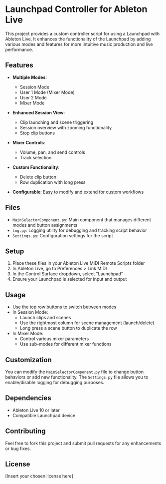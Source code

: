 # Launchpad Controller for Ableton Live

This project provides a custom controller script for using a Launchpad with Ableton Live. It enhances the functionality of the Launchpad by adding various modes and features for more intuitive music production and live performance.

## Features

- **Multiple Modes**: 
  - Session Mode
  - User 1 Mode (Mixer Mode)
  - User 2 Mode
  - Mixer Mode

- **Enhanced Session View**: 
  - Clip launching and scene triggering
  - Session overview with zooming functionality
  - Stop clip buttons

- **Mixer Controls**: 
  - Volume, pan, and send controls
  - Track selection

- **Custom Functionality**:
  - Delete clip button
  - Row duplication with long press

- **Configurable**: Easy to modify and extend for custom workflows

## Files

- `MainSelectorComponent.py`: Main component that manages different modes and button assignments
- `Log.py`: Logging utility for debugging and tracking script behavior
- `Settings.py`: Configuration settings for the script

## Setup

1. Place these files in your Ableton Live MIDI Remote Scripts folder
2. In Ableton Live, go to Preferences > Link MIDI
3. In the Control Surface dropdown, select "Launchpad"
4. Ensure your Launchpad is selected for input and output

## Usage

- Use the top row buttons to switch between modes
- In Session Mode:
  - Launch clips and scenes
  - Use the rightmost column for scene management (launch/delete)
  - Long press a scene button to duplicate the row
- In Mixer Mode:
  - Control various mixer parameters
  - Use sub-modes for different mixer functions

## Customization

You can modify the `MainSelectorComponent.py` file to change button behaviors or add new functionality. The `Settings.py` file allows you to enable/disable logging for debugging purposes.

## Dependencies

- Ableton Live 10 or later
- Compatible Launchpad device

## Contributing

Feel free to fork this project and submit pull requests for any enhancements or bug fixes.

## License

[Insert your chosen license here]